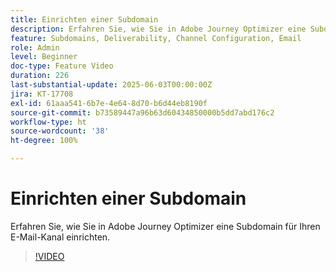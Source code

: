 ```yaml
---
title: Einrichten einer Subdomain
description: Erfahren Sie, wie Sie in Adobe Journey Optimizer eine Subdomain für Ihren E-Mail-Kanal einrichten.
feature: Subdomains, Deliverability, Channel Configuration, Email
role: Admin
level: Beginner
doc-type: Feature Video
duration: 226
last-substantial-update: 2025-06-03T00:00:00Z
jira: KT-17708
exl-id: 61aaa541-6b7e-4e64-8d70-b6d44eb8190f
source-git-commit: b73589447a96b63d60434850000b5dd7abd176c2
workflow-type: ht
source-wordcount: '38'
ht-degree: 100%

---
```


# Einrichten einer Subdomain

Erfahren Sie, wie Sie in Adobe Journey Optimizer eine Subdomain für Ihren E-Mail-Kanal einrichten.

>[!VIDEO](https://video.tv.adobe.com/v/3458490/?learn=on&enablevpops)
